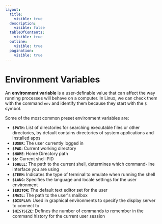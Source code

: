 ```yaml
---
layout:
  title:
    visible: true
  description:
    visible: false
  tableOfContents:
    visible: true
  outline:
    visible: true
  pagination:
    visible: true
---
```


# Environment Variables

An **environment variable** is a user-definable value that can affect the way running processes will behave on a computer. In Linux, we can check them with the command `env` and identify them because they start with the `$` symbol.

Some of the most common preset environment variables are:

* **`$PATH`:** List of directories for searching executable files or other directories, by default contains directories of system applications and installed apps
* **`$USER`:** The user currently logged in
* **`$PWD`:** Current working directory
* **`$HOME`**: Home Directory path
* **`$$`:** Current shell PID
* **`$SHELL`:** The path to the current shell, determines which command-line interface you are using
* **`$TERM`:** Indicates the type of terminal to emulate when running the shell
* **`$LANG`:** Specifies the language and locale settings for the user environment
* **`$EDITOR`:** The default text editor set for the user
* **`$MAIL`:** The path to the user's mailbox
* **`$DISPLAY`:** Used in graphical environments to specify the display server to connect to
* **`$HISTSIZE`:** Defines the number of commands to remember in the command history for the current user session
